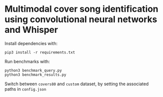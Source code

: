 # Multimodal cover song identification using convolutional neural networks and Whisper

Install dependencies with:

```shell
pip3 install -r requirements.txt
```

Run benchmarks with:

```shell
python3 benchmark_query.py
python3 benchmark_results.py
```

Switch between `covers80` and `custom` dataset, by setting the associated paths in `config.json`
